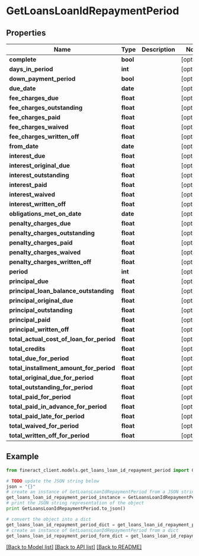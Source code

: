 # GetLoansLoanIdRepaymentPeriod


## Properties

Name | Type | Description | Notes
------------ | ------------- | ------------- | -------------
**complete** | **bool** |  | [optional] 
**days_in_period** | **int** |  | [optional] 
**down_payment_period** | **bool** |  | [optional] 
**due_date** | **date** |  | [optional] 
**fee_charges_due** | **float** |  | [optional] 
**fee_charges_outstanding** | **float** |  | [optional] 
**fee_charges_paid** | **float** |  | [optional] 
**fee_charges_waived** | **float** |  | [optional] 
**fee_charges_written_off** | **float** |  | [optional] 
**from_date** | **date** |  | [optional] 
**interest_due** | **float** |  | [optional] 
**interest_original_due** | **float** |  | [optional] 
**interest_outstanding** | **float** |  | [optional] 
**interest_paid** | **float** |  | [optional] 
**interest_waived** | **float** |  | [optional] 
**interest_written_off** | **float** |  | [optional] 
**obligations_met_on_date** | **date** |  | [optional] 
**penalty_charges_due** | **float** |  | [optional] 
**penalty_charges_outstanding** | **float** |  | [optional] 
**penalty_charges_paid** | **float** |  | [optional] 
**penalty_charges_waived** | **float** |  | [optional] 
**penalty_charges_written_off** | **float** |  | [optional] 
**period** | **int** |  | [optional] 
**principal_due** | **float** |  | [optional] 
**principal_loan_balance_outstanding** | **float** |  | [optional] 
**principal_original_due** | **float** |  | [optional] 
**principal_outstanding** | **float** |  | [optional] 
**principal_paid** | **float** |  | [optional] 
**principal_written_off** | **float** |  | [optional] 
**total_actual_cost_of_loan_for_period** | **float** |  | [optional] 
**total_credits** | **float** |  | [optional] 
**total_due_for_period** | **float** |  | [optional] 
**total_installment_amount_for_period** | **float** |  | [optional] 
**total_original_due_for_period** | **float** |  | [optional] 
**total_outstanding_for_period** | **float** |  | [optional] 
**total_paid_for_period** | **float** |  | [optional] 
**total_paid_in_advance_for_period** | **float** |  | [optional] 
**total_paid_late_for_period** | **float** |  | [optional] 
**total_waived_for_period** | **float** |  | [optional] 
**total_written_off_for_period** | **float** |  | [optional] 

## Example

```python
from fineract_client.models.get_loans_loan_id_repayment_period import GetLoansLoanIdRepaymentPeriod

# TODO update the JSON string below
json = "{}"
# create an instance of GetLoansLoanIdRepaymentPeriod from a JSON string
get_loans_loan_id_repayment_period_instance = GetLoansLoanIdRepaymentPeriod.from_json(json)
# print the JSON string representation of the object
print GetLoansLoanIdRepaymentPeriod.to_json()

# convert the object into a dict
get_loans_loan_id_repayment_period_dict = get_loans_loan_id_repayment_period_instance.to_dict()
# create an instance of GetLoansLoanIdRepaymentPeriod from a dict
get_loans_loan_id_repayment_period_form_dict = get_loans_loan_id_repayment_period.from_dict(get_loans_loan_id_repayment_period_dict)
```
[[Back to Model list]](../README.md#documentation-for-models) [[Back to API list]](../README.md#documentation-for-api-endpoints) [[Back to README]](../README.md)


